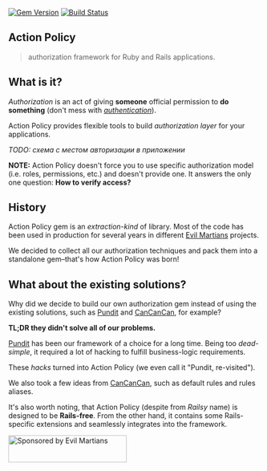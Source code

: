[![Gem Version](https://badge.fury.io/rb/action_policy.svg)](https://badge.fury.io/rb/action_policy)
[![Build Status](https://travis-ci.org/palkan/action_policy.svg?branch=master)](https://travis-ci.org/palkan/action_policy)

## Action Policy

> authorization framework for Ruby and Rails applications.

## What is it?

_Authorization_ is an act of giving **someone** official
permission to **do something** (don't mess with [_authentication_](https://en.wikipedia.org/wiki/Authentication)).

Action Policy provides flexible tools to build _authorization layer_ for your applications.

_TODO: схема с местом авторизации в приложении_

**NOTE:** Action Policy doesn't force you to use specific authorization model (i.e. roles, permissions, etc.) and doesn't provide one. It answers the only one question: **How to verify access?**

## History

Action Policy gem is an _extraction-kind_ of library. Most of the code has been used in production for several years in different [Evil Martians][] projects.

We decided to collect all our authorization techniques and pack them into a standalone gem–that's how Action Policy was born!

## What about the existing solutions?

Why did we decide to build our own authorization gem instead of using the existing solutions, such as [Pundit][] and [CanCanCan][], for example?

**TL;DR they didn't solve all of our problems.**

[Pundit][] has been our framework of a choice for a long time. Being too _dead-simple_, it required a lot of hacking to fulfill business-logic requirements.

These _hacks_ turned into Action Policy (we even call it "Pundit, re-visited").

We also took a few ideas from [CanCanCan][], such as default rules and rules aliases.

It's also worth noting, that Action Policy (despite from _Railsy_ name) is designed to be **Rails-free**. From the other hand, it contains some Rails-specific extensions and seamlessly integrates into the framework.

<a href="https://evilmartians.com/">
<img src="https://evilmartians.com/badges/sponsored-by-evil-martians.svg" alt="Sponsored by Evil Martians" width="236" height="54"></a>

[CanCanCan]: https://github.com/CanCanCommunity/cancancan
[Pundit]: https://github.com/varvet/pundit
[Evil Martians]: https://evilmartians.com
